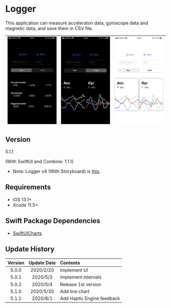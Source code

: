 #  Logger

This application can measure acceleraton data, gyroscope data and magnetic data, and save them in CSV file.


![screen](materials/IMG_3838.PNG) | ![screen_chart](materials/IMG_3837.PNG) | ![screen_chart_light](materials/IMG_3836.PNG)
:-:|:-:|:-:

## Version
5.1.1

(With SwiftUI and Combine: 1.1.1)

- Note: Logger v4 (With Storyboard) is [this](https://github.com/Shakshi3104/LoggerGit).

## Requirements
- iOS 13.1+
- Xcode 11.5+

## Swift Package Dependencies
- [SwiftUICharts](https://github.com/AppPear/ChartView)

## Update History

|Version|Update Date|Contents|
|:----:|:-------------:|:---------|
|5.0.0|2020/2/20| Implement UI|
|5.0.1|2020/5/3| Implement internals|
|5.0.2|2020/5/4| Release 1st version|
|5.1.0|2020/5/30| Add line chart|
|5.1.1|2020/8/1| Add Haptic Engine feedback|
